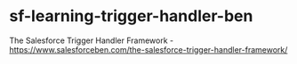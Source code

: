 # sf-learning-trigger-handler-ben
The Salesforce Trigger Handler Framework - https://www.salesforceben.com/the-salesforce-trigger-handler-framework/
